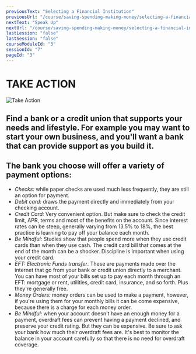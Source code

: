 ```yaml
---
previousText: "Selecting a Financial Institution"
previousUrl: "/course/saving-spending-making-money/selecting-a-financial-institution/selecting-a-financial-institution"
nextText: "Speak Up"
nextUrl: "/course/saving-spending-making-money/selecting-a-financial-institution/discussion"
lastLession: "false"
lastSession: "false"
courseModuleId: "3"
sessionId: "7"
pageId: "3"
---
```



# TAKE ACTION
![Take Action](/assets/img/take-action.jpg)


## Find a bank or a credit union that supports your needs and lifestyle. For example you may want to start your own business, and you'll want a bank that can provide support as you build it.

## The bank you choose will offer a variety of payment options:

- *Checks:* while paper checks are used much less frequently, they are still an option for payment. 
- *Debit card:* draws the payment directly and immediately from your checking account.
- *Credit Card:* Very convenient option. But make sure to check the credit limit, APR, terms and most of the benefits on the account. Since interest rates can be steep, generally varying from 13.5% to 18%, the best practice is learning to pay off your balance each month.
- *Be Mindful:* Studies show that people spend more when they use credit cards than when they use cash. The credit card bill that comes at the end of the month can be a shocker.  Discipline is important when using your credit card.
- *EFT: Electronic Funds transfer*. These are payments made over the internet that go from your bank or credit union directly to a merchant. You can have most of your bills set up to pay each month through an EFT: mortgage or rent, utilities, credit card, insurance, and so forth. Plus they're generally free.
- *Money Orders:* money orders can be used to make a payment, however, if you're using them for your monthly bills it can be come expensive, because there is a charge for each money order.
- *Be Mindful:* when your account doesn't have an enough money  for a payment, overdraft fees can prevent having a payment declined, and preserve your credit rating. But they can be expensive. Be sure to ask your bank how much their overdraft fees are. It's best to monitor the balance in your account carefully so that there is no need for overdraft coverage.